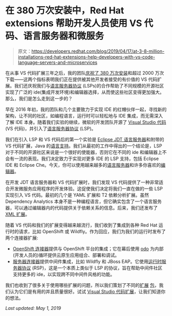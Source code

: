 # 在 380 万次安装中，Red Hat extensions 帮助开发人员使用 VS 代码、语言服务器和微服务

> 原文：<https://developers.redhat.com/blog/2019/04/17/at-3-8-million-installations-red-hat-extensions-help-developers-with-vs-code-language-servers-and-microservices>

在从事 VS 代码扩展三年之后，我的团队[庆祝了 380 万次安装](https://www.redhat.com/en/blog/red-hat-extensions-microsoft-visual-studio-code-receive-38-million-installs)和超过 2000 万次下载——这两个指标表明我们正在提供被其他开发者接受的有价值的 VS 代码扩展。我们还庆祝我们与[语言服务器协议](https://microsoft.github.io/language-server-protocol/) (LSPs)的合作帮助了不同规模的开源社区实现了广泛的 ide(集成开发环境)和编辑器选择，从而使这些社区变得更加强大。那么，我们是怎么走到这一步的？

早在 2016 年初，我的团队和几个主要致力于实现 IDE 的红帽伙伴一起，寻找新的架构，让不同的社区，如编程语言，运行时可以轻松地与 IDE 集成，而无需深入了解 IDE 本身。随着我们实验的继续，微软的开发团队开源了 [Visual Studio 代码](https://code.visualstudio.com/) (VS 代码)，并引入了[语言服务器协议](https://microsoft.github.io/language-server-protocol/) (LSP)。

我们在引入 LSP 和 VS 代码后的第一个实验是 [Eclipse JDT 语言服务器](https://github.com/eclipse/eclipse.jdt.ls)和附带的 VS 代码扩展，Java 的[语言支持](https://marketplace.visualstudio.com/itemdetails?itemName=redhat.java)。我们从最初的工作中得出的一个结论是，LSP 对于不同的开源社区来说是一个很好的使能器，否则它在不同的 ide 和编辑器上不会有一流的表现。我们决定致力于实现对更多 IDE 的 LSP 支持，包括 Eclipse IDE 和 Eclipse Che。今天，你可以使用越来越多的[语言服务器](https://microsoft.github.io/language-server-protocol/implementors/servers/)和许多你喜欢的[编辑器](https://microsoft.github.io/language-server-protocol/implementors/tools/)。

在开发 JDT 语言服务器和 VS 代码扩展时，我们发现 VS 代码提供了一种非常适合开发微服务应用程序的开发体验。这促使我们决定将我们一直在做的一些 LSP 实现引入 VS 代码。最初的几个是 YAML 扩展和 T2 依赖分析扩展。虽然 Dependency Analytics 本身不是一种编程语言，但它确实包含了一个语言服务器，可以通过编辑器内的代码提供关于依赖关系的信息。后来，我们还发布了 [XML 扩展](https://marketplace.visualstudio.com/items?itemName=redhat.vscode-xml)。

随着 VS 代码和我们的扩展变得越来越流行，我们收到了集成到各种 Red Hat 运行时的请求，比如 OpenShift 或 Wildfly。作为回应，我们为我们的运行时发布了两个连接器扩展:

*   [OpenShift 连接器](https://marketplace.visualstudio.com/items?itemName=redhat.vscode-openshift-connector)提供与 OpenShift 平台的集成；它在幕后使用 [odo](https://github.com/openshift/odo) 为内部(开发人员的)循环提供云原生应用组合、部署和调试。
*   [服务器连接器](https://marketplace.visualstudio.com/items?itemName=redhat.vscode-server-connector)提供中间件集成，比如 Wildfly 和 JBoss EAP。它使用[运行时服务器协议](https://github.com/redhat-developer/rsp-server) (RSP)，这是一个本质上类似于 LSP 的协议，旨在帮助中间件社区支持更多的 ide，以实现跨不同中间件风格的功能。

我们也收到了很多关于使用哪些扩展的问题，所以我们策划了不同的[扩展](https://marketplace.visualstudio.com/items?itemName=redhat.vscode-openshift-java-pack) [包](https://marketplace.visualstudio.com/items?itemName=redhat.vscode-openshift-extension-pack)，我们认为它们是有用的并且质量很好。试试 [Visual Studio 代码扩展](https://developers.redhat.com/products/vscode-extensions/overview)，让我们知道你的想法。

*Last updated: May 1, 2019*